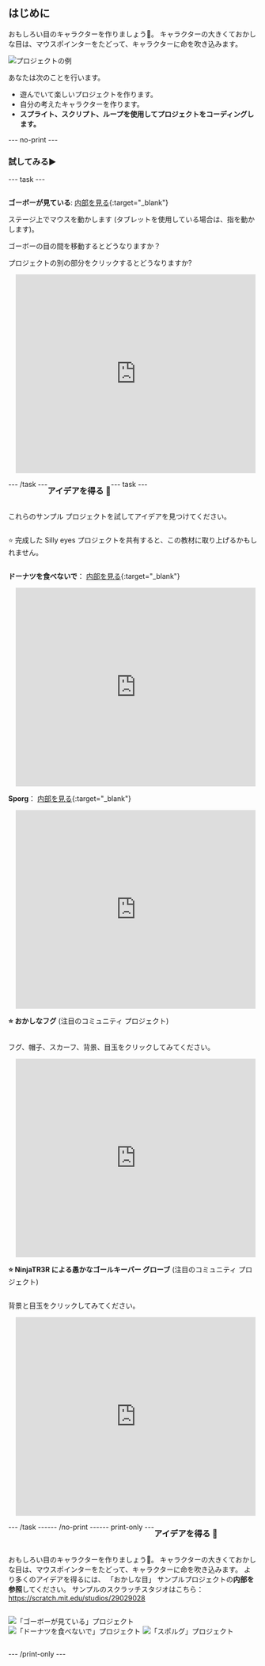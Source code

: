 ## はじめに

おもしろい目のキャラクターを作りましょう👀。 キャラクターの大きくておかしな目は、マウスポインターをたどって、キャラクターに命を吹き込みます。

![プロジェクトの例](images/showcase-line.png)

あなたは次のことを行います。

+ 遊んでいて楽しいプロジェクトを作ります。
+ 自分の考えたキャラクターを作ります。
+ **スプライト、スクリプト、ループを使用してプロジェクトをコーディングします。**

--- no-print ---

### 試してみる▶️

--- task ---

<div style="display: flex; flex-wrap: wrap">
<div style="flex-basis: 175px; flex-grow: 1">  

**ゴーボーが見ている**: [内部を見る](https://scratch.mit.edu/projects/495141114/editor){:target="_blank"}

ステージ上でマウスを動かします (タブレットを使用している場合は、指を動かします)。 

ゴーボーの目の間を移動するとどうなりますか？ 
  
プロジェクトの別の部分をクリックするとどうなりますか?
</div>
<div>

<div class="scratch-preview" style="margin-left: 15px;">
  <iframe allowtransparency="true" width="485" height="402" src="https://scratch.mit.edu/projects/embed/638329283/?autostart=false" frameborder="0"></iframe>
</div>

</div>

--- /task ---

### アイデアを得る 💭

--- task ---

これらのサンプル プロジェクトを試してアイデアを見つけてください。

⭐ 完成した Silly eyes プロジェクトを共有すると、この教材に取り上げるかもしれません。

**ドーナツを食べないで**： [内部を見る](https://scratch.mit.edu/projects/638328097/editor){:target="_blank"}
<div class="scratch-preview" style="margin-left: 15px;">
  <iframe allowtransparency="true" width="485" height="402" src="https://scratch.mit.edu/projects/embed/638328097/?autostart=false" frameborder="0"></iframe>
</div>

**Sporg**： [内部を見る](https://scratch.mit.edu/projects/637216308/editor){:target="_blank"}
<div class="scratch-preview" style="margin-left: 15px;">
  <iframe allowtransparency="true" width="485" height="402" src="https://scratch.mit.edu/projects/embed/637216308/?autostart=false" frameborder="0"></iframe>
</div>

**⭐ おかしなフグ** (注目のコミュニティ プロジェクト)

フグ、帽子、スカーフ、背景、目玉をクリックしてみてください。

<div class="scratch-preview" style="margin-left: 15px;">
  <iframe allowtransparency="true" width="485" height="402" src="https://scratch.mit.edu/projects/embed/772759744/?autostart=false" frameborder="0"></iframe>
</div>

**⭐ NinjaTR3R による愚かなゴールキーパー グローブ** (注目のコミュニティ プロジェクト)

背景と目玉をクリックしてみてください。

<div class="scratch-preview" style="margin-left: 15px;">
  <iframe allowtransparency="true" width="485" height="402" src="https://scratch.mit.edu/projects/embed/877343292/?autostart=false" frameborder="0"></iframe>
</div>

--- /task ---

--- /no-print ---

--- print-only ---

### アイデアを得る 💭

おもしろい目のキャラクターを作りましょう👀。 キャラクターの大きくておかしな目は、マウスポインターをたどって、キャラクターに命を吹き込みます。 より多くのアイデアを得るには、 「おかしな目」 サンプルプロジェクトの**内部を参照**してください。 サンプルのスクラッチスタジオはこちら：https://scratch.mit.edu/studios/29029028

![「ゴーボーが見ている」プロジェクト](images/gobo-watching.png)
![「ドーナツを食べないで」プロジェクト](images/dont-eat-donut.png)
![「スポルグ」プロジェクト](images/sporg.png)

--- /print-only ---

 
